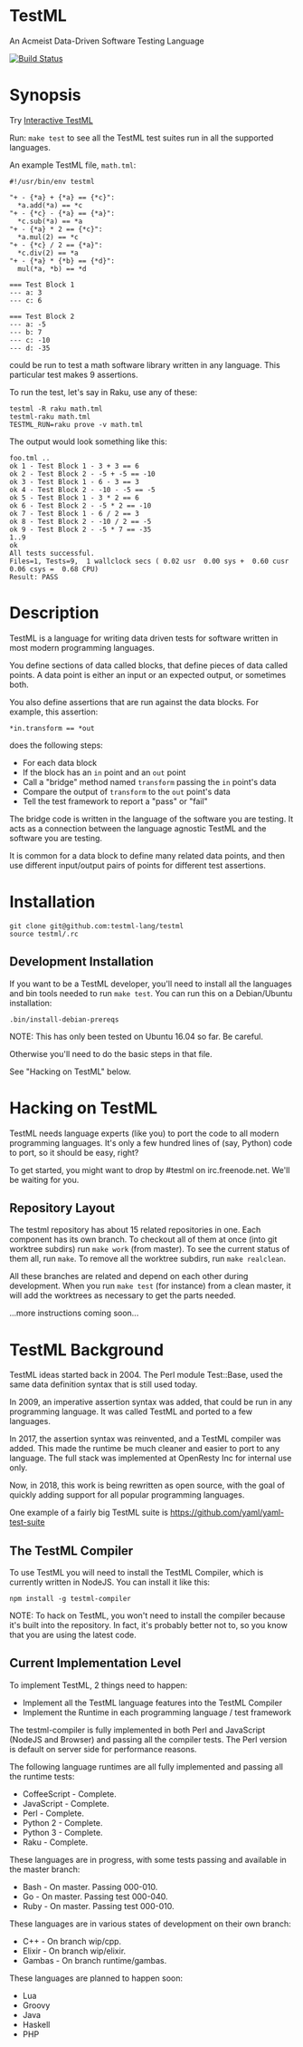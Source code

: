 TestML
======

An Acmeist Data-Driven Software Testing Language

[![Build Status](https://travis-ci.org/testml-lang/testml.svg?branch=master)](https://travis-ci.org/testml-lang/testml)

# Synopsis

Try [Interactive TestML](http://testml.org/playground/)

Run: `make test` to see all the TestML test suites run in all the supported
languages.

An example TestML file, `math.tml`:
```
#!/usr/bin/env testml

"+ - {*a} + {*a} == {*c}":
  *a.add(*a) == *c
"+ - {*c} - {*a} == {*a}":
  *c.sub(*a) == *a
"+ - {*a} * 2 == {*c}":
  *a.mul(2) == *c
"+ - {*c} / 2 == {*a}":
  *c.div(2) == *a
"+ - {*a} * {*b} == {*d}":
  mul(*a, *b) == *d

=== Test Block 1
--- a: 3
--- c: 6

=== Test Block 2
--- a: -5
--- b: 7
--- c: -10
--- d: -35
```

could be run to test a math software library written in any language. This
particular test makes 9 assertions.

To run the test, let's say in Raku, use any of these:
```
testml -R raku math.tml
testml-raku math.tml
TESTML_RUN=raku prove -v math.tml
```

The output would look something like this:
```
foo.tml ..
ok 1 - Test Block 1 - 3 + 3 == 6
ok 2 - Test Block 2 - -5 + -5 == -10
ok 3 - Test Block 1 - 6 - 3 == 3
ok 4 - Test Block 2 - -10 - -5 == -5
ok 5 - Test Block 1 - 3 * 2 == 6
ok 6 - Test Block 2 - -5 * 2 == -10
ok 7 - Test Block 1 - 6 / 2 == 3
ok 8 - Test Block 2 - -10 / 2 == -5
ok 9 - Test Block 2 - -5 * 7 == -35
1..9
ok
All tests successful.
Files=1, Tests=9,  1 wallclock secs ( 0.02 usr  0.00 sys +  0.60 cusr  0.06 csys =  0.68 CPU)
Result: PASS
```

# Description

TestML is a language for writing data driven tests for software written in most
modern programming languages.

You define sections of data called blocks, that define pieces of data called
points. A data point is either an input or an expected output, or sometimes
both.

You also define assertions that are run against the data blocks. For example,
this assertion:
```
*in.transform == *out
```

does the following steps:

* For each data block
* If the block has an `in` point and an `out` point
* Call a "bridge" method named `transform` passing the `in` point's data
* Compare the output of `transform` to the `out` point's data
* Tell the test framework to report a "pass" or "fail"

The bridge code is written in the language of the software you are testing. It
acts as a connection between the language agnostic TestML and the software you
are testing.

It is common for a data block to define many related data points, and then use
different input/output pairs of points for different test assertions.

# Installation

```
git clone git@github.com:testml-lang/testml
source testml/.rc
```

## Development Installation

If you want to be a TestML developer, you'll need to install all the languages
and bin tools needed to run `make test`. You can run this on a Debian/Ubuntu
installation:
```
.bin/install-debian-prereqs
```

NOTE: This has only been tested on Ubuntu 16.04 so far. Be careful.

Otherwise you'll need to do the basic steps in that file.

See "Hacking on TestML" below.

# Hacking on TestML

TestML needs language experts (like you) to port the code to all modern
programming languages. It's only a few hundred lines of (say, Python) code to
port, so it should be easy, right?

To get started, you might want to drop by #testml on irc.freenode.net. We'll be
waiting for you.

## Repository Layout

The testml repository has about 15 related repositories in one. Each component
has its own branch. To checkout all of them at once (into git worktree subdirs)
run `make work` (from master). To see the current status of them all, run
`make`. To remove all the worktree subdirs, run `make realclean`.

All these branches are related and depend on each other during development.
When you run `make test` (for instance) from a clean master, it will add the
worktrees as necessary to get the parts needed.

...more instructions coming soon...

# TestML Background

TestML ideas started back in 2004. The Perl module Test::Base, used the same
data definition syntax that is still used today.

In 2009, an imperative assertion syntax was added, that could be run in any
programming language. It was called TestML and ported to a few languages.

In 2017, the assertion syntax was reinvented, and a TestML compiler was added.
This made the runtime be much cleaner and easier to port to any language. The
full stack was implemented at OpenResty Inc for internal use only.

Now, in 2018, this work is being rewritten as open source, with the goal of
quickly adding support for all popular programming languages.

One example of a fairly big TestML suite is
https://github.com/yaml/yaml-test-suite

## The TestML Compiler

To use TestML you will need to install the TestML Compiler, which is currently
written in NodeJS. You can install it like this:
```
npm install -g testml-compiler
```

NOTE: To hack on TestML, you won't need to install the compiler because it's
built into the repository. In fact, it's probably better not to, so you know
that you are using the latest code.

## Current Implementation Level

To implement TestML, 2 things need to happen:

* Implement all the TestML language features into the TestML Compiler
* Implement the Runtime in each programming language / test framework

The testml-compiler is fully implemented in both Perl and JavaScript (NodeJS
and Browser) and passing all the compiler tests. The Perl version is default
on server side for performance reasons.

The following language runtimes are all fully implemented and passing all the
runtime tests:

* CoffeeScript - Complete.
* JavaScript - Complete.
* Perl - Complete.
* Python 2 - Complete.
* Python 3 - Complete.
* Raku - Complete.

These languages are in progress, with some tests passing and available in
the master branch:

* Bash - On master. Passing 000-010.
* Go - On master. Passing test 000-040.
* Ruby - On master. Passing test 000-010.

These languages are in various states of development on their own branch:
* C++ - On branch wip/cpp.
* Elixir - On branch wip/elixir.
* Gambas - On branch runtime/gambas.

These languages are planned to happen soon:
* Lua
* Groovy
* Java
* Haskell
* PHP

